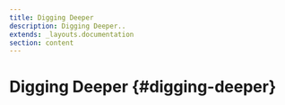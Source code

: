 ```yaml
---
title: Digging Deeper
description: Digging Deeper..
extends: _layouts.documentation
section: content
---
```


# Digging Deeper {#digging-deeper}

